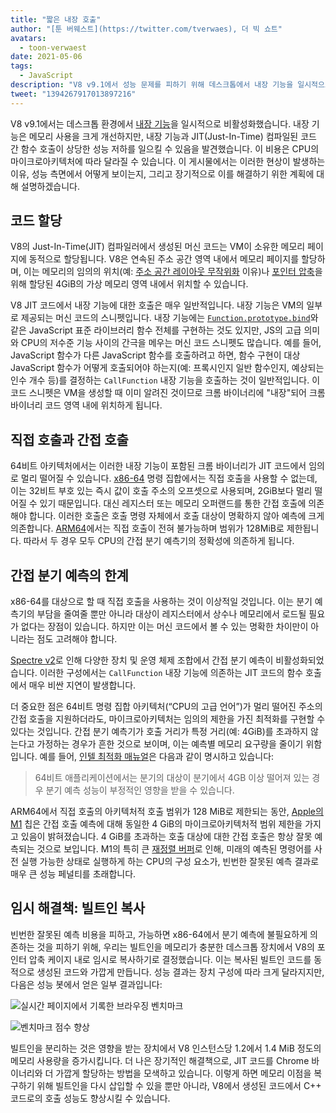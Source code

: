 ```yaml
---
title: "짧은 내장 호출"
author: "[툰 버웨스트](https://twitter.com/tverwaes), 더 빅 쇼트"
avatars: 
  - toon-verwaest
date: 2021-05-06
tags: 
  - JavaScript
description: "V8 v9.1에서 성능 문제를 피하기 위해 데스크톱에서 내장 기능을 일시적으로 비활성화했습니다."
tweet: "1394267917013897216"
---
```


V8 v9.1에서는 데스크톱 환경에서 [내장 기능](https://v8.dev/blog/embedded-builtins)을 일시적으로 비활성화했습니다. 내장 기능은 메모리 사용을 크게 개선하지만, 내장 기능과 JIT(Just-In-Time) 컴파일된 코드 간 함수 호출이 상당한 성능 저하를 일으킬 수 있음을 발견했습니다. 이 비용은 CPU의 마이크로아키텍처에 따라 달라질 수 있습니다. 이 게시물에서는 이러한 현상이 발생하는 이유, 성능 측면에서 어떻게 보이는지, 그리고 장기적으로 이를 해결하기 위한 계획에 대해 설명하겠습니다.

<!--truncate-->
## 코드 할당

V8의 Just-In-Time(JIT) 컴파일러에서 생성된 머신 코드는 VM이 소유한 메모리 페이지에 동적으로 할당됩니다. V8은 연속된 주소 공간 영역 내에서 메모리 페이지를 할당하며, 이는 메모리의 임의의 위치(예: [주소 공간 레이아웃 무작위화](https://en.wikipedia.org/wiki/Address_space_layout_randomization) 이유)나 [포인터 압축](https://v8.dev/blog/pointer-compression)을 위해 할당된 4GiB의 가상 메모리 영역 내에서 위치할 수 있습니다.

V8 JIT 코드에서 내장 기능에 대한 호출은 매우 일반적입니다. 내장 기능은 VM의 일부로 제공되는 머신 코드의 스니펫입니다. 내장 기능에는 [`Function.prototype.bind`](https://developer.mozilla.org/docs/Web/JavaScript/Reference/Global_objects/Function/bind)와 같은 JavaScript 표준 라이브러리 함수 전체를 구현하는 것도 있지만, JS의 고급 의미와 CPU의 저수준 기능 사이의 간극을 메우는 머신 코드 스니펫도 많습니다. 예를 들어, JavaScript 함수가 다른 JavaScript 함수를 호출하려고 하면, 함수 구현이 대상 JavaScript 함수가 어떻게 호출되어야 하는지(예: 프록시인지 일반 함수인지, 예상되는 인수 개수 등)를 결정하는 `CallFunction` 내장 기능을 호출하는 것이 일반적입니다. 이 코드 스니펫은 VM을 생성할 때 이미 알려진 것이므로 크롬 바이너리에 "내장"되어 크롬 바이너리 코드 영역 내에 위치하게 됩니다.

## 직접 호출과 간접 호출

64비트 아키텍처에서는 이러한 내장 기능이 포함된 크롬 바이너리가 JIT 코드에서 임의로 멀리 떨어질 수 있습니다. [x86-64](https://en.wikipedia.org/wiki/X86-64) 명령 집합에서는 직접 호출을 사용할 수 없는데, 이는 32비트 부호 있는 즉시 값이 호출 주소의 오프셋으로 사용되며, 2GiB보다 멀리 떨어질 수 있기 때문입니다. 대신 레지스터 또는 메모리 오퍼랜드를 통한 간접 호출에 의존해야 합니다. 이러한 호출은 호출 명령 자체에서 호출 대상이 명확하지 않아 예측에 크게 의존합니다. [ARM64](https://en.wikipedia.org/wiki/AArch64)에서는 직접 호출이 전혀 불가능하며 범위가 128MiB로 제한됩니다. 따라서 두 경우 모두 CPU의 간접 분기 예측기의 정확성에 의존하게 됩니다.

## 간접 분기 예측의 한계

x86-64를 대상으로 할 때 직접 호출을 사용하는 것이 이상적일 것입니다. 이는 분기 예측기의 부담을 줄여줄 뿐만 아니라 대상이 레지스터에서 상수나 메모리에서 로드될 필요가 없다는 장점이 있습니다. 하지만 이는 머신 코드에서 볼 수 있는 명확한 차이만이 아니라는 점도 고려해야 합니다.

[Spectre v2](https://googleprojectzero.blogspot.com/2018/01/reading-privileged-memory-with-side.html)로 인해 다양한 장치 및 운영 체제 조합에서 간접 분기 예측이 비활성화되었습니다. 이러한 구성에서는 `CallFunction` 내장 기능에 의존하는 JIT 코드의 함수 호출에서 매우 비싼 지연이 발생합니다.

더 중요한 점은 64비트 명령 집합 아키텍처(“CPU의 고급 언어”)가 멀리 떨어진 주소의 간접 호출을 지원하더라도, 마이크로아키텍처는 임의의 제한을 가진 최적화를 구현할 수 있다는 것입니다. 간접 분기 예측기가 호출 거리가 특정 거리(예: 4GiB)를 초과하지 않는다고 가정하는 경우가 흔한 것으로 보이며, 이는 예측별 메모리 요구량을 줄이기 위함입니다. 예를 들어, [인텔 최적화 매뉴얼](https://www.intel.com/content/dam/www/public/us/en/documents/manuals/64-ia-32-architectures-optimization-manual.pdf)은 다음과 같이 명시하고 있습니다:

> 64비트 애플리케이션에서는 분기의 대상이 분기에서 4GB 이상 떨어져 있는 경우 분기 예측 성능이 부정적인 영향을 받을 수 있습니다.

ARM64에서 직접 호출의 아키텍처적 호출 범위가 128 MiB로 제한되는 동안, [Apple의 M1](https://en.wikipedia.org/wiki/Apple_M1) 칩은 간접 호출 예측에 대해 동일한 4 GiB의 마이크로아키텍처적 범위 제한을 가지고 있음이 밝혀졌습니다. 4 GiB를 초과하는 호출 대상에 대한 간접 호출은 항상 잘못 예측되는 것으로 보입니다. M1의 특히 큰 [재정렬 버퍼](https://en.wikipedia.org/wiki/Re-order_buffer)로 인해, 미래의 예측된 명령어를 사전 실행 가능한 상태로 실행하게 하는 CPU의 구성 요소가, 빈번한 잘못된 예측 결과로 매우 큰 성능 페널티를 초래합니다.

## 임시 해결책: 빌트인 복사

빈번한 잘못된 예측 비용을 피하고, 가능하면 x86-64에서 분기 예측에 불필요하게 의존하는 것을 피하기 위해, 우리는 빌트인을 메모리가 충분한 데스크톱 장치에서 V8의 포인터 압축 케이지 내로 임시로 복사하기로 결정했습니다. 이는 복사된 빌트인 코드를 동적으로 생성된 코드와 가깝게 만듭니다. 성능 결과는 장치 구성에 따라 크게 달라지지만, 다음은 성능 봇에서 얻은 일부 결과입니다:

![실시간 페이지에서 기록한 브라우징 벤치마크](/_img/short-builtin-calls/v8-browsing.svg)

![벤치마크 점수 향상](/_img/short-builtin-calls/benchmarks.svg)

빌트인을 분리하는 것은 영향을 받는 장치에서 V8 인스턴스당 1.2에서 1.4 MiB 정도의 메모리 사용량을 증가시킵니다. 더 나은 장기적인 해결책으로, JIT 코드를 Chrome 바이너리와 더 가깝게 할당하는 방법을 모색하고 있습니다. 이렇게 하면 메모리 이점을 복구하기 위해 빌트인을 다시 삽입할 수 있을 뿐만 아니라, V8에서 생성된 코드에서 C++ 코드로의 호출 성능도 향상시킬 수 있습니다.
